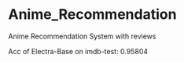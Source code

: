 # Anime_Recommendation
Anime Recommendation System with reviews 

Acc of Electra-Base on imdb-test: 0.95804
